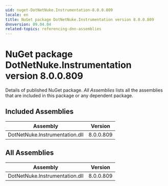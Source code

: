 ```yaml
---
uid: nuget-DotNetNuke.Instrumentation-8.0.0.809
locale: en
title: NuGet package DotNetNuke.Instrumentation version 8.0.0.809
dnnversion: 09.04.04
related-topics: referencing-dnn-assemblies
---
```


# NuGet package DotNetNuke.Instrumentation version 8.0.0.809
Details of published NuGet package.
*All Assemblies* lists all the assemblies that are included in this package or any dependent package.

## Included Assemblies

|Assembly|Version|
|---|---|
|DotNetNuke.Instrumentation.dll|8.0.0.809|

## All Assemblies

|Assembly|Version|
|---|---|
|DotNetNuke.Instrumentation.dll|8.0.0.809|

